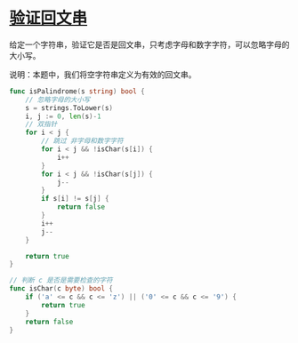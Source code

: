 # [验证回文串](https://leetcode-cn.com/problems/valid-palindrome)

给定一个字符串，验证它是否是回文串，只考虑字母和数字字符，可以忽略字母的大小写。

说明：本题中，我们将空字符串定义为有效的回文串。

```go
func isPalindrome(s string) bool {
    // 忽略字母的大小写
	s = strings.ToLower(s)
	i, j := 0, len(s)-1
	// 双指针
	for i < j {
		// 跳过 非字母和数字字符
		for i < j && !isChar(s[i]) {
			i++
		}
		for i < j && !isChar(s[j]) {
			j--
		}
		if s[i] != s[j] {
			return false
		}
		i++
		j--
	}

	return true
}

// 判断 c 是否是需要检查的字符
func isChar(c byte) bool {
	if ('a' <= c && c <= 'z') || ('0' <= c && c <= '9') {
		return true
	}
	return false
}
```
